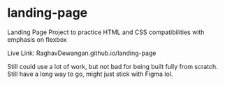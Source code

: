 # landing-page
Landing Page Project to practice HTML and CSS compatibilities with emphasis on flexbox

Live Link: RaghavDewangan.github.io/landing-page

Still could use a lot of work, but not bad for being built fully from scratch. Still have a long way to go, might just stick with Figma lol. 

